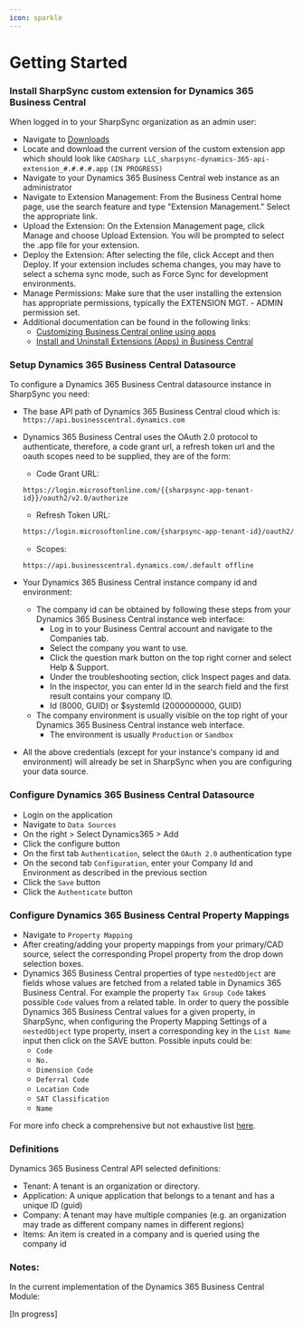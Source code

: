 ```yaml
---
icon: sparkle
---
```


# Getting Started

### Install SharpSync custom extension for Dynamics 365 Business Central

When logged in to your SharpSync organization as an admin user:

* Navigate to [Downloads](https://app.sharpsync.net/admin/downloads)
* Locate and download the current version of the custom extension app which should look like `CADSharp LLC_sharpsync-dynamics-365-api-extension_#.#.#.#.app` `(IN PROGRESS)`
* Navigate to your Dynamics 365 Business Central web instance as an administrator
* Navigate to Extension Management: From the Business Central home page, use the search feature and type "Extension Management." Select the appropriate link.
* Upload the Extension: On the Extension Management page, click Manage and choose Upload Extension. You will be prompted to select the .app file for your extension.
* Deploy the Extension: After selecting the file, click Accept and then Deploy. If your extension includes schema changes, you may have to select a schema sync mode, such as Force Sync for development environments.
* Manage Permissions: Make sure that the user installing the extension has appropriate permissions, typically the EXTENSION MGT. - ADMIN permission set.
* Additional documentation can be found in the following links:
  * [Customizing Business Central online using apps](https://learn.microsoft.com/en-us/dynamics365/business-central/ui-extensions)
  * [Install and Uninstall Extensions (Apps) in Business Central](https://learn.microsoft.com/en-us/dynamics365/business-central/ui-extensions-install-uninstall)

### Setup Dynamics 365 Business Central Datasource

To configure a Dynamics 365 Business Central datasource instance in SharpSync you need:

* The base API path of Dynamics 365 Business Central cloud which is: `https://api.businesscentral.dynamics.com`
*   Dynamics 365 Business Central uses the OAuth 2.0 protocol to authenticate, therefore, a code grant url, a refresh token url and the oauth scopes need to be supplied, they are of the form:

    * Code Grant URL:&#x20;

    ```plaintext
    https://login.microsoftonline.com/{{sharpsync-app-tenant-id}}/oauth2/v2.0/authorize
    ```

    * Refresh Token URL:&#x20;

    ```markdown
    https://login.microsoftonline.com/{sharpsync-app-tenant-id}/oauth2/v2.0/token
    ```

    * Scopes:

    ```
    https://api.businesscentral.dynamics.com/.default offline
    ```
* Your Dynamics 365 Business Central instance company id and environment:
  * The company id can be obtained by following these steps from your Dynamics 365 Business Central instance web interface:
    * Log in to your Business Central account and navigate to the Companies tab.
    * Select the company you want to use.
    * Click the question mark button on the top right corner and select Help & Support.
    * Under the troubleshooting section, click Inspect pages and data.
    * In the inspector, you can enter Id in the search field and the first result contains your company ID.
    * Id (8000, GUID) or $systemId (2000000000, GUID)
  * The company environment is usually visible on the top right of your Dynamics 365 Business Central instance web interface.
    * The environment is usually `Production` or `Sandbox`
* All the above credentials (except for your instance's company id and environment) will already be set in SharpSync when you are configuring your data source.

### Configure Dynamics 365 Business Central Datasource

* Login on the application
* Navigate to `Data Sources`
* On the right > Select Dynamics365 > Add
* Click the configure button
* On the first tab `Authentication`, select the `OAuth 2.0` authentication type
* On the second tab `Configuration`, enter your Company Id and Environment as described in the previous section
* Click the `Save` button
* Click the `Authenticate` button

### Configure Dynamics 365 Business Central Property Mappings

* Navigate to `Property Mapping`
* After creating/adding your property mappings from your primary/CAD source, select the corresponding Propel property from the drop down selection boxes.
* Dynamics 365 Business Central properties of type `nestedObject` are fields whose values are fetched from a related table in Dynamics 365 Business Central. For example the property `Tax Group Code` takes possible `Code` values from a related table. In order to query the possible Dynamics 365 Business Central values for a given property, in SharpSync, when configuring the Property Mapping Settings of a `nestedObject` type property, insert a corresponding key in the `List Name` input then click on the SAVE button. Possible inputs could be:
  * `Code`
  * `No.`
  * `Dimension Code`
  * `Deferral Code`
  * `Location Code`
  * `SAT Classification`
  * `Name`

For more info check a comprehensive but not exhaustive list [here](list-names-for-nestedobject-mappings.md).

### Definitions

Dynamics 365 Business Central API selected definitions:

* Tenant: A tenant is an organization or directory.
* Application: A unique application that belongs to a tenant and has a unique ID (guid)
* Company: A tenant may have multiple companies (e.g. an organization may trade as different company names in different regions)
* Items: An item is created in a company and is queried using the company id

### Notes:

In the current implementation of the Dynamics 365 Business Central Module:

\[In progress]

